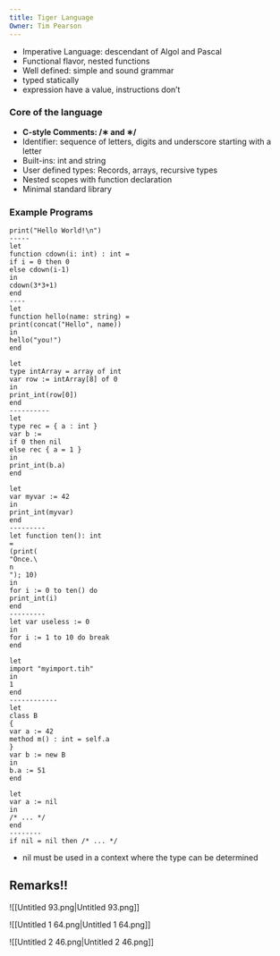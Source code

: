 ```yaml
---
title: Tiger Language
Owner: Tim Pearson
---
```

- Imperative Language: descendant of Algol and Pascal
- Functional flavor, nested functions
- Well defined: simple and sound grammar
- typed statically
- expression have a value, instructions don’t
  
  
  
### Core of the language
- **C-style Comments: /∗ and ∗/**
- Identifier: sequence of letters, digits and underscore starting with a letter
- Built-ins: int and string
- User defined types: Records, arrays, recursive types
- Nested scopes with function declaration
- Minimal standard library
  
### Example Programs
```Assembly
print("Hello World!\n")
-----
let
function cdown(i: int) : int =
if i = 0 then 0
else cdown(i-1)
in
cdown(3*3+1)
end
----
let
function hello(name: string) =
print(concat("Hello", name))
in
hello("you!")
end
```
```Assembly
let
type intArray = array of int
var row := intArray[8] of 0
in
print_int(row[0])
end
----------
let
type rec = { a : int }
var b :=
if 0 then nil
else rec { a = 1 }
in
print_int(b.a)
end
```
```Assembly
let
var myvar := 42
in
print_int(myvar)
end
---------
let function ten(): int
=
(print(
"Once.\
n
"); 10)
in
for i := 0 to ten() do
print_int(i)
end
---------
let var useless := 0
in
for i := 1 to 10 do break
end
```
```Assembly
let
import "myimport.tih"
in
1
end
------------
let
class B
{
var a := 42
method m() : int = self.a
}
var b := new B
in
b.a := 51
end
```
```Assembly
let
var a := nil
in
/* ... */
end
--------
if nil = nil then /* ... */
```
- nil must be used in a context where the type can be determined
  
## Remarks!!
![[Untitled 93.png|Untitled 93.png]]

![[Untitled 1 64.png|Untitled 1 64.png]]

![[Untitled 2 46.png|Untitled 2 46.png]]

